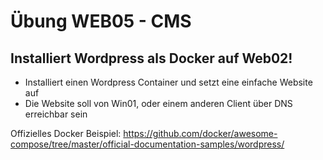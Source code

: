 # Übung WEB05 - CMS

## Installiert Wordpress als Docker auf Web02!

* Installiert einen Wordpress Container und setzt eine einfache Website auf
* Die Website soll von Win01, oder einem anderen Client über DNS erreichbar sein

Offizielles Docker Beispiel:
https://github.com/docker/awesome-compose/tree/master/official-documentation-samples/wordpress/
